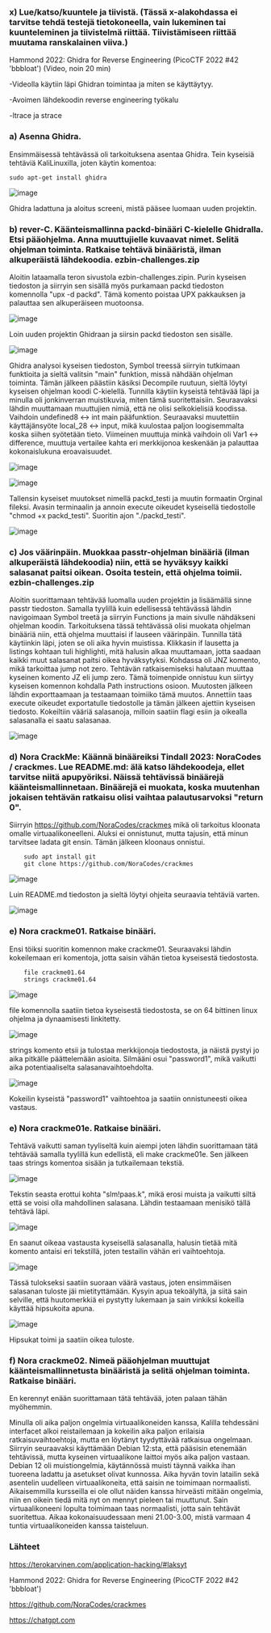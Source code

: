 ### x) Lue/katso/kuuntele ja tiivistä. (Tässä x-alakohdassa ei tarvitse tehdä testejä tietokoneella, vain lukeminen tai kuunteleminen ja tiivistelmä riittää. Tiivistämiseen riittää muutama ranskalainen viiva.)
Hammond 2022: Ghidra for Reverse Engineering (PicoCTF 2022 #42 'bbbloat') (Video, noin 20 min)

-Videolla käytiin läpi Ghidran toimintaa ja miten se käyttäytyy.

-Avoimen lähdekoodin reverse engineering työkalu

-ltrace ja strace

### a) Asenna Ghidra.

Ensimmäisessä tehtävässä oli tarkoituksena asentaa Ghidra. Tein kyseisiä tehtäviä KaliLinuxilla, joten käytin komentoa:

    sudo apt-get install ghidra

![image](https://github.com/user-attachments/assets/d5abd629-396f-4ba5-871d-f73e6dbfe85e)

Ghidra ladattuna ja aloitus screeni, mistä pääsee luomaan uuden projektin.

    
### b) rever-C. Käänteismallinna packd-binääri C-kielelle Ghidralla. Etsi pääohjelma. Anna muuttujielle kuvaavat nimet. Selitä ohjelman toiminta. Ratkaise tehtävä binääristä, ilman alkuperäistä lähdekoodia. ezbin-challenges.zip

Aloitin lataamalla teron sivustola ezbin-challenges.zipin. Purin kyseisen tiedoston ja siirryin sen sisällä myös purkamaan packd tiedoston komennolla "upx -d packd". Tämä komento poistaa UPX pakkauksen ja palauttaa sen alkuperäiseen muotoonsa.

![image](https://github.com/user-attachments/assets/dff37943-99ac-4bd5-83d2-3f147f610f6c)

Loin uuden projektin Ghidraan ja siirsin packd tiedoston sen sisälle.

![image](https://github.com/user-attachments/assets/008d0c38-4e99-47c3-a9ef-c85463b766a7)

Ghidra analysoi kyseisen tiedoston, Symbol treessä siirryin tutkimaan funktioita ja sieltä valitsin "main" funktion, missä nähdään ohjelman toiminta. Tämän jälkeen päästiin käsiksi Decompile ruutuun, sieltä löytyi kyseisen ohjelman koodi C-kielellä. Tunnilla käytiin kyseistä tehtävää läpi ja minulla oli jonkinverran muistikuvia, miten tämä suoritettaisiin. Seuraavaksi lähdin muuttamaan muuttujien nimiä, että ne olisi selkokielisiä koodissa. Vaihdoin undefined8 <-> int main pääfunktion. Seuraavaksi muutettiin käyttäjänsyöte local_28 <-> input, mikä kuulostaa paljon loogisemmalta koska siihen syötetään tieto. Viimeinen muuttuja minkä vaihdoin oli Var1 <-> difference, muuttuja vertailee kahta eri merkkijonoa keskenään ja palauttaa kokonaislukuna eroavaisuudet.

![image](https://github.com/user-attachments/assets/14300d5e-08c5-4477-96c6-15e503112cd9)

![image](https://github.com/user-attachments/assets/14761850-2deb-4375-82e0-bf0f985f2715)

Tallensin kyseiset muutokset nimellä packd_testi ja muutin formaatin Orginal fileksi. Avasin terminaalin ja annoin execute oikeudet kyseisellä tiedostolle "chmod +x packd_testi". Suoritin ajon "./packd_testi".

![image](https://github.com/user-attachments/assets/c6d512f1-8b77-451f-b06f-124041ee0332)


### c) Jos väärinpäin. Muokkaa passtr-ohjelman binääriä (ilman alkuperäistä lähdekoodia) niin, että se hyväksyy kaikki salasanat paitsi oikean. Osoita testein, että ohjelma toimii. ezbin-challenges.zip

Aloitin suorittamaan tehtävää luomalla uuden projektin ja lisäämällä sinne passtr tiedoston. Samalla tyylillä kuin edellisessä tehtävässä lähdin navigoimaan Symbol treetä ja siirryin Functions ja main sivulle nähdäkseni ohjelman koodin. Tarkoituksena tässä tehtävässä olisi muokata ohjelman binääriä niin, että ohjelma muuttaisi if lauseen väärinpäin. Tunnilla tätä käytiinkin läpi, joten se oli aika hyvin muistissa. Klikkasin if lausetta ja listings kohtaan tuli highlighti, mitä halusin alkaa muuttamaan, jotta saadaan kaikki muut salasanat paitsi oikea hyväksytyksi. Kohdassa oli JNZ komento, mikä tarkoittaa jump not zero. Tehtävän ratkaisemiseksi halutaan muuttaa kyseinen komento JZ eli jump zero. Tämä toimenpide onnistuu kun siirtyy kyseisen komennon kohdalla Path instructions osioon. Muutosten jälkeen lähdin exporttaamaan ja testaamaan toimiiko tämä muutos. Annettiin taas execute oikeudet exportatulle tiedostolle ja tämän jälkeen ajettiin kyseisen tiedosto. Kokeiltiin vääriä salasanoja, milloin saatiin flagi esiin ja oikealla salasanalla ei saatu salasanaa.

![image](https://github.com/user-attachments/assets/342dbcc0-b424-4914-821d-851316ec2093)

### d) Nora CrackMe: Käännä binääreiksi Tindall 2023: NoraCodes / crackmes. Lue README.md: älä katso lähdekoodeja, ellet tarvitse niitä apupyöriksi. Näissä tehtävissä binäärejä käänteismallinnetaan. Binäärejä ei muokata, koska muutenhan jokaisen tehtävän ratkaisu olisi vaihtaa palautusarvoksi "return 0".

Siirryin https://github.com/NoraCodes/crackmes mikä oli tarkoitus kloonata omalle virtuaalikoneelleni. Aluksi ei onnistunut, mutta tajusin, että minun tarvitsee ladata git ensin. Tämän jälkeen kloonaus onnistui.

        sudo apt install git
        git clone https://github.com/NoraCodes/crackmes

![image](https://github.com/user-attachments/assets/b55465cc-2235-48e3-a325-db0801912df6)

Luin README.md tiedoston ja sieltä löytyi ohjeita seuraavia tehtäviä varten. 

![image](https://github.com/user-attachments/assets/98d997d1-10fb-4451-b8ea-8584470dc335)

### e) Nora crackme01. Ratkaise binääri.

Ensi töiksi suoritin komennon make crackme01. Seuraavaksi lähdin kokeilemaan eri komentoja, jotta saisin vähän tietoa kyseisestä tiedostosta. 

        file crackme01.64
        strings crackme01.64

![image](https://github.com/user-attachments/assets/7854d5e1-6c4b-452e-94d9-e6ea3e6c9152)

file komennolla saatiin tietoa kyseisestä tiedostosta, se on 64 bittinen linux ohjelma ja dynaamisesti linkitetty.

![image](https://github.com/user-attachments/assets/81868dd1-a53c-4554-b7c4-5aa5ee1214b1)

strings komento etsii ja  tulostaa merkkijonoja tiedostosta, ja näistä pystyi jo aika pitkälle päättelemään asioita. Silmääni osui "password1", mikä vaikutti aika potentiaaliselta salasanavaihtoehdolta.

![image](https://github.com/user-attachments/assets/edcd20b6-0a24-4773-b982-130a9a767f0e)

Kokeilin kyseistä "password1" vaihtoehtoa ja saatiin onnistuneesti oikea vastaus.


### e) Nora crackme01e. Ratkaise binääri.

Tehtävä vaikutti saman tyyliseltä kuin aiempi joten lähdin suorittamaan tätä tehtävää samalla tyylillä kun edellistä, eli make crackme01e. Sen jälkeen taas strings komentoa sisään ja tutkailemaan tekstiä. 

![image](https://github.com/user-attachments/assets/8338a12a-1bcb-4693-9506-d50582346dfd)

Tekstin seasta erottui kohta "slm!paas.k", mikä erosi muista ja vaikutti siltä että se voisi olla mahdollinen salasana. Lähdin testaamaan menisikö tällä tehtävä läpi. 

![image](https://github.com/user-attachments/assets/fce7ed62-165f-423f-a15c-15c4d810649f)

En saanut oikeaa vastausta kyseisellä salasanalla, halusin tietää mitä komento antaisi eri tekstillä, joten testailin vähän eri vaihtoehtoja.

![image](https://github.com/user-attachments/assets/3d543c9d-bdac-4083-9817-b5f91ad05e73)

Tässä tulokseksi saatiin suoraan väärä vastaus, joten ensimmäisen salasanan tuloste jäi mietityttämään. Kysyin apua tekoälyltä, ja siitä sain selville, että huutomerkkiä ei pystytty lukemaan ja sain vinkiksi kokeilla käyttää hipsukoita apuna.

![image](https://github.com/user-attachments/assets/2a8b47d8-7890-4d08-84f7-6877341717d4)

Hipsukat toimi ja saatiin oikea tuloste.


### f) Nora crackme02. Nimeä pääohjelman muuttujat käänteismallinnetusta binääristä ja selitä ohjelman toiminta. Ratkaise binääri.

En kerennyt enään suorittamaan tätä tehtävää, joten palaan tähän myöhemmin.

Minulla oli aika paljon ongelmia virtuaalikoneiden kanssa, Kalilla tehdessäni interfacet alkoi reistailemaan ja kokeilin aika paljon erilaisia ratkaisuvaihtoehtoja, mutta en löytänyt tyydyttävää ratkaisua ongelmaan. Siirryin seuraavaksi käyttämään Debian 12:sta, että pääsisin etenemään tehtävissä, mutta kyseinen virtuaalikone laittoi myös aika paljon vastaan. Debian 12 oli muistiongelmia, käytännössä muisti täynnä vaikka ihan tuoreena ladattu ja asetukset olivat kunnossa. Aika hyvän tovin latailin sekä asentelin uudelleen virtuaalikoneita, että saisin ne toimimaan normaalisti. Aikaisemmilla kursseilla ei ole ollut näiden kanssa hirveästi mitään ongelmia, niin en oikein tiedä mitä nyt on mennyt pieleen tai muuttunut. Sain virtuaalikoneeni lopulta toimimaan taas normaalisti, jotta sain tehtävät suoritettua. Aikaa kokonaisuudessaan meni 21.00-3.00, mistä varmaan 4 tuntia virtuaalikoneiden kanssa taisteluun.


### Lähteet

https://terokarvinen.com/application-hacking/#laksyt

Hammond 2022: Ghidra for Reverse Engineering (PicoCTF 2022 #42 'bbbloat')

https://github.com/NoraCodes/crackmes

https://chatgpt.com


